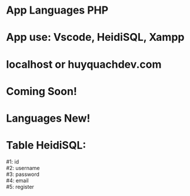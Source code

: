 # App Languages PHP
# App use: Vscode, HeidiSQL, Xampp 
# localhost or huyquachdev.com
# Coming Soon!
# Languages New!
# Table HeidiSQL:
  #1: id <br>
  #2: username <br>
  #3: password <br>
  #4: email <br>
  #5: register

